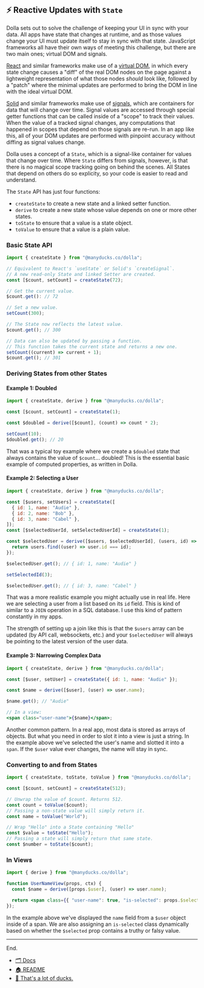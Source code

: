 ## ⚡ Reactive Updates with `State`

Dolla sets out to solve the challenge of keeping your UI in sync with your data. All apps have state that changes at runtime, and as those values change your UI must update itself to stay in sync with that state. JavaScript frameworks all have their own ways of meeting this challenge, but there are two main ones; virtual DOM and signals.

[React](https://react.dev) and similar frameworks make use of a [virtual DOM](https://svelte.dev/blog/virtual-dom-is-pure-overhead), in which every state change causes a "diff" of the real DOM nodes on the page against a lightweight representation of what those nodes _should_ look like, followed by a "patch" where the minimal updates are performed to bring the DOM in line with the ideal virtual DOM.

[Solid](https://www.solidjs.com) and similar frameworks make use of [signals](https://dev.to/this-is-learning/the-evolution-of-signals-in-javascript-8ob), which are containers for data that will change over time. Signal values are accessed through special getter functions that can be called inside of a "scope" to track their values. When the value of a tracked signal changes, any computations that happened in scopes that depend on those signals are re-run. In an app like this, all of your DOM updates are performed with pinpoint accuracy without diffing as signal values change.

Dolla uses a concept of a `State`, which is a signal-like container for values that change over time. Where `State` differs from signals, however, is that there is no magical scope tracking going on behind the scenes. All States that depend on others do so explicity, so your code is easier to read and understand.

The `State` API has just four functions:

- `createState` to create a new state and a linked setter function.
- `derive` to create a new state whose value depends on one or more other states.
- `toState` to ensure that a value is a state object.
- `toValue` to ensure that a value is a plain value.

### Basic State API

```js
import { createState } from "@manyducks.co/dolla";

// Equivalent to React's `useState` or Solid's `createSignal`.
// A new read-only State and linked Setter are created.
const [$count, setCount] = createState(72);

// Get the current value.
$count.get(): // 72

// Set a new value.
setCount(300);

// The State now reflects the latest value.
$count.get(); // 300

// Data can also be updated by passing a function.
// This function takes the current state and returns a new one.
setCount((current) => current + 1);
$count.get(); // 301
```

### Deriving States from other States

#### Example 1: Doubled

```js
import { createState, derive } from "@manyducks.co/dolla";

const [$count, setCount] = createState(1);

const $doubled = derive([$count], (count) => count * 2);

setCount(10);
$doubled.get(); // 20
```

That was a typical toy example where we create a `$doubled` state that always contains the value of `$count`... doubled! This is the essential basic example of computed properties, as written in Dolla.

#### Example 2: Selecting a User

```js
import { createState, derive } from "@manyducks.co/dolla";

const [$users, setUsers] = createState([
  { id: 1, name: "Audie" },
  { id: 2, name: "Bob" },
  { id: 3, name: "Cabel" },
]);
const [$selectedUserId, setSelectedUserId] = createState(1);

const $selectedUser = derive([$users, $selectedUserId], (users, id) => {
  return users.find((user) => user.id === id);
});

$selectedUser.get(); // { id: 1, name: "Audie" }

setSelectedId(3);

$selectedUser.get(); // { id: 3, name: "Cabel" }
```

That was a more realistic example you might actually use in real life. Here we are selecting a user from a list based on its `id` field. This is kind of similar to a `JOIN` operation in a SQL database. I use this kind of pattern constantly in my apps.

The strength of setting up a join like this is that the `$users` array can be updated (by API call, websockets, etc.) and your `$selectedUser` will always be pointing to the latest version of the user data.

#### Example 3: Narrowing Complex Data

```jsx
import { createState, derive } from "@manyducks.co/dolla";

const [$user, setUser] = createState({ id: 1, name: "Audie" });

const $name = derive([$user], (user) => user.name);

$name.get(); // "Audie"

// In a view:
<span class="user-name">{$name}</span>;
```

Another common pattern. In a real app, most data is stored as arrays of objects. But what you need in order to slot it into a view is just a string. In the example above we've selected the user's name and slotted it into a `span`. If the `$user` value ever changes, the name will stay in sync.

### Converting to and from States

```js
import { createState, toState, toValue } from "@manyducks.co/dolla";

const [$count, setCount] = createState(512);

// Unwrap the value of $count. Returns 512.
const count = toValue($count);
// Passing a non-state value will simply return it.
const name = toValue("World");

// Wrap "Hello" into a State containing "Hello"
const $value = toState("Hello");
// Passing a state will simply return that same state.
const $number = toState($count);
```

### In Views

```jsx
import { derive } from "@manyducks.co/dolla";

function UserNameView(props, ctx) {
  const $name = derive([props.$user], (user) => user.name);

  return <span class={{ "user-name": true, "is-selected": props.$selected }}>{$name}</span>;
});
```

In the example above we've displayed the `name` field from a `$user` object inside of a span. We are also assigning an `is-selected` class dynamically based on whether the `$selected` prop contains a truthy or falsy value.

---

End.

- [🗂️ Docs](./index.md)
- [🏠 README](../README.md)
- [🦆 That's a lot of ducks.](https://www.manyducks.co)
